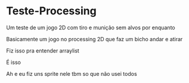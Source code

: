 # Teste-Processing
Um teste de um jogo 2D com tiro e munição sem alvos por enquanto

Basicamente um jogo no processing 2D que faz um bicho andar e atirar 

Fiz isso pra entender arraylist

É isso

Ah e eu fiz uns sprite nele tbm so que não usei todos 

